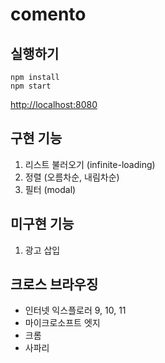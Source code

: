 # comento

## 실행하기

```
npm install
npm start
```

[http://localhost:8080](http://localhost:8080)

## 구현 기능

1. 리스트 불러오기 (infinite-loading)
2. 정렬 (오름차순, 내림차순)
3. 필터 (modal)

## 미구현 기능

1. 광고 삽입

## 크로스 브라우징

- 인터넷 익스플로러 9, 10, 11
- 마이크로소프트 엣지
- 크롬
- 사파리
